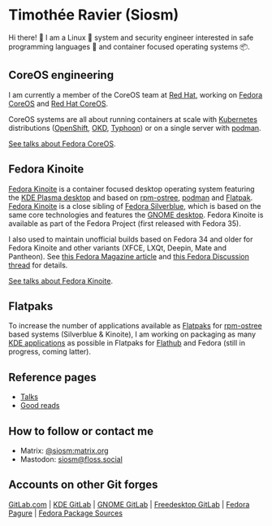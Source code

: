 # Timothée Ravier (Siosm)

Hi there! 👋 I am a Linux 🐧 system and security engineer interested in safe
programming languages 🦀 and container focused operating systems 📦.

## CoreOS engineering

I am currently a member of the CoreOS team at [Red Hat], working on [Fedora
CoreOS] and [Red Hat CoreOS].

CoreOS systems are all about running containers at scale with [Kubernetes]
distributions ([OpenShift], [OKD], [Typhoon]) or on a single server with
[podman].

[See talks about Fedora CoreOS](talks.md#fedora-coreos).

## Fedora Kinoite

[Fedora Kinoite] is a container focused desktop operating system featuring the
[KDE Plasma desktop] and based on [rpm-ostree], [podman] and [Flatpak]. [Fedora
Kinoite] is a close sibling of [Fedora Silverblue], which is based on the same
core technologies and features the [GNOME desktop]. Fedora Kinoite is available
as part of the Fedora Project (first released with Fedora 35).

I also used to maintain unofficial builds based on Fedora 34 and older for
Fedora Kinoite and other variants (XFCE, LXQt, Deepin, Mate and Pantheon). See
[this Fedora Magazine article][KinoiteArticle] and [this Fedora Discussion
thread][KinoiteThread] for details.

[See talks about Fedora Kinoite](talks.md#fedora-kinoite).

## Flatpaks

To increase the number of applications available as [Flatpaks][Flatpak] for
[rpm-ostree] based systems (Silverblue & Kinoite), I am working on packaging as
many [KDE applications] as possible in Flatpaks for [Flathub] and Fedora (still
in progress, coming latter).

## Reference pages

- [Talks](talks.md)
- [Good reads](goodreads.md)

## How to follow or contact me

- Matrix: [@siosm:matrix.org](https://matrix.to/#/@siosm:matrix.org)
- Mastodon: [siosm@floss.social](https://floss.social/@siosm)

## Accounts on other Git forges

[GitLab.com](https://gitlab.com/Siosm) |
[KDE GitLab](https://invent.kde.org/ravier) |
[GNOME GitLab](https://gitlab.gnome.org/travier) |
[Freedesktop GitLab](https://gitlab.freedesktop.org/travier) |
[Fedora Pagure](https://pagure.io/user/siosm) |
[Fedora Package Sources](https://src.fedoraproject.org/user/siosm)

[Red Hat]: https://www.redhat.com
[Fedora CoreOS]: https://getfedora.org/en/coreos
[Red Hat CoreOS]: https://docs.openshift.com/container-platform/4.9/architecture/architecture-rhcos.html
[Kubernetes]: https://kubernetes.io
[OpenShift]: https://www.openshift.com
[OKD]: https://www.okd.io
[Typhoon]: https://typhoon.psdn.io
[podman]: https://podman.io
[Fedora Kinoite]: https://kinoite.fedoraproject.org/
[KDE Plasma desktop]: https://kde.org
[rpm-ostree]: https://coreos.github.io/rpm-ostree/
[Flatpak]: https://flatpak.org
[Fedora Silverblue]: https://silverblue.fedoraproject.org
[GNOME desktop]: https://www.gnome.org
[KinoiteArticle]: https://fedoramagazine.org/discover-fedora-kinoite/
[KinoiteThread]: https://discussion.fedoraproject.org/t/kinoite-a-kde-and-now-xfce-version-of-fedora-silverblue/147
[KDE Applications]: https://kde.org/applications
[Flathub]: https://flathub.org/home
